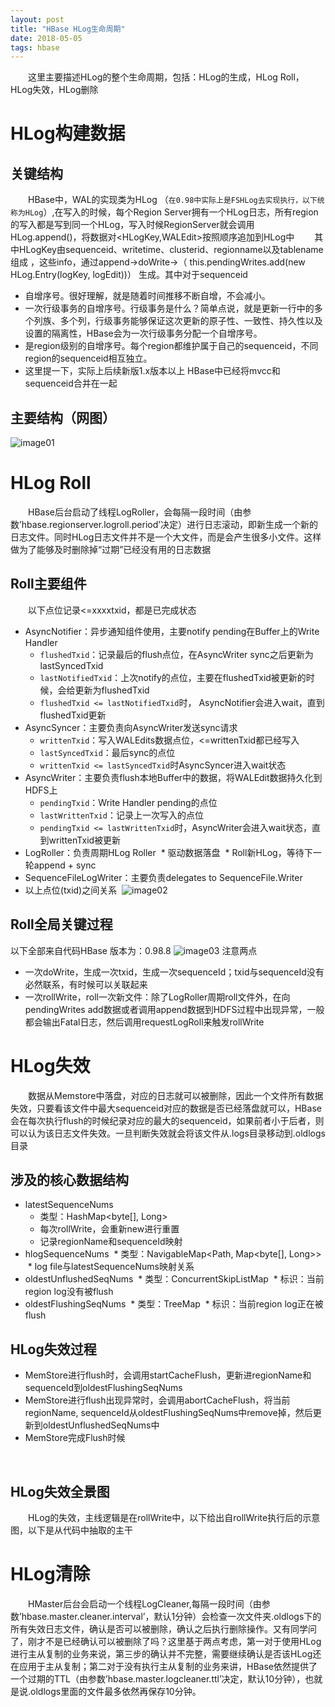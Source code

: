 ```yaml
---
layout: post
title: "HBase HLog生命周期"
date: 2018-05-05
tags: hbase
---
```


&emsp;&emsp;这里主要描述HLog的整个生命周期，包括：HLog的生成，HLog Roll，HLog失效，HLog删除

# HLog构建数据
## 关键结构
&emsp;&emsp;HBase中，WAL的实现类为HLog （`在0.98中实际上是FSHLog去实现执行，以下统称为HLog`）,在写入的时候，每个Region Server拥有一个HLog日志，所有region的写入都是写到同一个HLog，写入时候RegionServer就会调用HLog.append()，将数据对<HLogKey,WALEdit>按照顺序追加到HLog中
&emsp;&emsp;其中HLogKey由sequenceid、writetime、clusterid、regionname以及tablename组成 ，这些info，通过append->doWrite->（ this.pendingWrites.add(new HLog.Entry(logKey, logEdit))） 生成。其中对于sequenceid
* 自增序号。很好理解，就是随着时间推移不断自增，不会减小。
* 一次行级事务的自增序号。行级事务是什么？简单点说，就是更新一行中的多个列族、多个列，行级事务能够保证这次更新的原子性、一致性、持久性以及设置的隔离性，HBase会为一次行级事务分配一个自增序号。
* 是region级别的自增序号。每个region都维护属于自己的sequenceid，不同region的sequenceid相互独立。
* 这里提一下，实际上后续新版1.x版本以上 HBase中已经将mvcc和sequenceid合并在一起

## 主要结构（网图）
![image01](https://igithu.github.io/summary/images/hlog.png)

# HLog Roll
&emsp;&emsp;HBase后台启动了线程LogRoller，会每隔一段时间（由参数’hbase.regionserver.logroll.period’决定）进行日志滚动，即新生成一个新的日志文件。同时HLog日志文件并不是一个大文件，而是会产生很多小文件。这样做为了能够及时删除掉“过期”已经没有用的日志数据
## Roll主要组件
&emsp;&emsp;以下点位记录<=xxxxtxid，都是已完成状态
* AsyncNotifier：异步通知组件使用，主要notify pending在Buffer上的Write Handler
  * `flushedTxid`：记录最后的flush点位，在AsyncWriter sync之后更新为lastSyncedTxid
  * `lastNotifiedTxid`：上次notify的点位，主要在flushedTxid被更新的时候，会给更新为flushedTxid
  * `flushedTxid <= lastNotifiedTxid`时， AsyncNotifier会进入wait，直到flushedTxid更新
* AsyncSyncer：主要负责向AsyncWriter发送sync请求 
  * `writtenTxid`：写入WALEdits数据点位，<=writtenTxid都已经写入
  * `lastSyncedTxid`：最后sync的点位
  * `writtenTxid <= lastSyncedTxid`时AsyncSyncer进入wait状态
* AsyncWriter：主要负责flush本地Buffer中的数据，将WALEdit数据持久化到HDFS上
  * `pendingTxid`：Write Handler pending的点位
  * `lastWrittenTxid`：记录上一次写入的点位
  * `pendingTxid <= lastWrittenTxid`时，AsyncWriter会进入wait状态，直到writtenTxid被更新
* LogRoller：负责周期HLog Roller
  * 驱动数据落盘
  * Roll新HLog，等待下一轮append + sync
* SequenceFileLogWriter：主要负责delegates to SequenceFile.Writer
* 以上点位(txid)之间关系
  ![image02](https://igithu.github.io/summary/images/txid.png)


## Roll全局关键过程
以下全部来自代码HBase 版本为：0.98.8
![image03](https://igithu.github.io/summary/images/hlog-disk.png)
注意两点
* 一次doWrite，生成一次txid，生成一次sequenceId；txid与sequenceId没有必然联系，有时候可以关联起来
* 一次rollWrite，roll一次新文件：除了LogRoller周期roll文件外，在向pendingWrites add数据或者调用append数据到HDFS过程中出现异常，一般都会输出Fatal日志，然后调用requestLogRoll来触发rollWrite

# HLog失效
&emsp;&emsp;数据从Memstore中落盘，对应的日志就可以被删除，因此一个文件所有数据失效，只要看该文件中最大sequenceid对应的数据是否已经落盘就可以，HBase会在每次执行flush的时候纪录对应的最大的sequenceid，如果前者小于后者，则可以认为该日志文件失效。一旦判断失效就会将该文件从.logs目录移动到.oldlogs目录
## 涉及的核心数据结构
* latestSequenceNums
  * 类型：HashMap<byte[], Long>
  * 每次rollWrite，会重新new进行重置
  * 记录regionName和sequenceId映射
* hlogSequenceNums
  * 类型：NavigableMap<Path, Map<byte[], Long>>
  * log file与latestSequenceNums映射关系
* oldestUnflushedSeqNums
  * 类型：ConcurrentSkipListMap
  * 标识：当前region log没有被flush
* oldestFlushingSeqNums
  * 类型：TreeMap
  * 标识：当前region log正在被flush
  
## HLog失效过程
* MemStore进行flush时，会调用startCacheFlush，更新进regionName和sequenceId到oldestFlushingSeqNums
* MemStore进行flush出现异常时，会调用abortCacheFlush，将当前regionName, sequenceId从oldestFlushingSeqNums中remove掉，然后更新到oldestUnflushedSeqNums中
* MemStore完成Flush时候

  
## HLog失效全景图
&emsp;&emsp;HLog的失效，主线逻辑是在rollWrite中，以下给出自rollWrite执行后的示意图，以下是从代码中抽取的主干



# HLog清除
&emsp;&emsp;HMaster后台会启动一个线程LogCleaner,每隔一段时间（由参数’hbase.master.cleaner.interval’，默认1分钟）会检查一次文件夹.oldlogs下的所有失效日志文件，确认是否可以被删除，确认之后执行删除操作。又有同学问了，刚才不是已经确认可以被删除了吗？这里基于两点考虑，第一对于使用HLog进行主从复制的业务来说，第三步的确认并不完整，需要继续确认是否该HLog还在应用于主从复制；第二对于没有执行主从复制的业务来讲，HBase依然提供了一个过期的TTL（由参数’hbase.master.logcleaner.ttl’决定，默认10分钟），也就是说.oldlogs里面的文件最多依然再保存10分钟。

